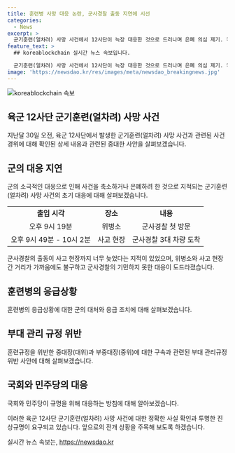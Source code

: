 ```yaml
---
title: 훈련병 사망 대응 논란, 군사경찰 출동 지연에 시선
categories:
  - News
excerpt: >
  군기훈련(얼차려) 사망 사건에서 12사단이 늑장 대응한 것으로 드러나며 은폐 의심 제기. 국민일보는 위병소 출입 기록 등 입수한 자료로 사건 초기 군의 소극적 대응이 확인됐다고 보도. 군사경찰의 출동과 훈련병 상태를 차별적으로 설명한 중대장의 행동에 대한 가능성도 제기되고 있다. 민주당은 해당 사건의 진상을 밝힐 방침이며, 안규백 의원은 군의 대응 방침에 대한 점검이 필요하다고 지적했다.
feature_text: >
  ## koreablockchain 실시간 뉴스 속보입니다.

  군기훈련(얼차려) 사망 사건에서 12사단이 늑장 대응한 것으로 드러나며 은폐 의심 제기. 국민일보는 위병소 출입 기록 등 입수한 자료로 사건 초기 군의 소극적 대응이 확인됐다고 보도. 군사경찰의 출동과 훈련병 상태를 차별적으로 설명한 중대장의 행동에 대한 가능성도 제기되고 있다. 민주당은 해당 사건의 진상을 밝힐 방침이며, 안규백 의원은 군의 대응 방침에 대한 점검이 필요하다고 지적했다.
image: 'https://newsdao.kr/res/images/meta/newsdao_breakingnews.jpg'
---
```


<p><img src="https://newsdao.kr/res/images/meta/newsdao_breakingnews.jpg" alt="koreablockchain 속보" /></p>

<h2 data-ke-size="size26">육군 12사단 군기훈련(얼차려) 사망 사건</h2>

<p data-ke-size="size16">지난달 30일 오전, 육군 12사단에서 발생한 군기훈련(얼차려) 사망 사건과 관련된 사건 경위에 대해 확인된 상세 내용과 관련된 중대한 사안을 살펴보겠습니다.</p>

<h2 data-ke-size="size24">군의 대응 지연</h2>

<p data-ke-size="size16">군의 소극적인 대응으로 인해 사건을 축소하거나 은폐하려 한 것으로 지적되는 군기훈련(얼차려) 사망 사건의 초기 대응에 대해 살펴보겠습니다.</p>

<table>
  <tr>
    <td style="text-align: center; height: 17px;"><b>출입 시각</b></td>
    <td style="text-align: center; height: 17px;"><b>장소</b></td>
    <td style="text-align: center; height: 17px;"><b>내용</b></td>
  </tr>
  <tr>
    <td style="text-align: center; height: 17px;">오후 9시 19분</td>
    <td style="text-align: center; height: 17px;">위병소</td>
    <td style="text-align: center; height: 17px;">군사경찰 첫 방문</td>
  </tr>
  <tr>
    <td style="text-align: center; height: 17px;">오후 9시 49분 - 10시 2분</td>
    <td style="text-align: center; height: 17px;">사고 현장</td>
    <td style="text-align: center; height: 17px;">군사경찰 3대 차량 도착</td>
  </tr>
</table>

<p data-ke-size="size16">군사경찰의 출동이 사고 현장까지 너무 늦었다는 지적이 있었으며, 위병소와 사고 현장 간 거리가 가까움에도 불구하고 군사경찰의 기민하지 못한 대응이 도드라졌습니다.</p>

<h2 data-ke-size="size24">훈련병의 응급상황</h2>

<p data-ke-size="size16">훈련병의 응급상황에 대한 군의 대처와 응급 조치에 대해 살펴보겠습니다. </p>

<h2 data-ke-size="size24">부대 관리 규정 위반</h2>

<p data-ke-size="size16">훈련규정을 위반한 중대장(대위)과 부중대장(중위)에 대한 구속과 관련된 부대 관리규정 위반 사안에 대해 살펴보겠습니다.</p>

<h2 data-ke-size="size24">국회와 민주당의 대응</h2>

<p data-ke-size="size16">국회와 민주당이 규명을 위해 대응하는 방침에 대해 알아보겠습니다.</p>

<p data-ke-size="size16">이러한 육군 12사단 군기훈련(얼차려) 사망 사건에 대한 정확한 사실 확인과 투명한 진상규명이 요구되고 있습니다. 앞으로의 전개 상황을 주목해 보도록 하겠습니다.</p>
실시간 뉴스 속보는, <a href="https://newsdao.kr" rel="dofollow">https://newsdao.kr</a>


